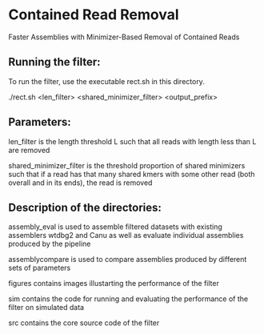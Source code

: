 # Contained Read Removal

Faster Assemblies with Minimizer-Based Removal of Contained Reads

## Running the filter:

To run the filter, use the executable rect.sh in this directory.

./rect.sh <len_filter> <shared_minimizer_filter> <output_prefix>

## Parameters:

len_filter is the length threshold L such that all reads with length less than L are removed

shared_minimizer_filter is the threshold proportion of shared minimizers such that if a read has that many shared kmers with some other read (both overall and in its ends), the read is removed

## Description of the directories:

assembly_eval is used to assemble filtered datasets with existing assemblers wtdbg2 and Canu as well as evaluate individual assemblies produced by the pipeline


assemblycompare is used to compare assemblies produced by different sets of parameters

figures contains images illustarting the performance of the filter

sim contains the code for running and evaluating the performance of the filter on simulated data

src contains the core source code of the filter


